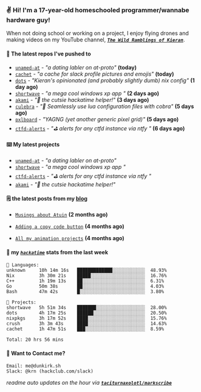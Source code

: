 ### ✌️ Hi! I'm a 17-year-old homeschooled programmer/wannabe hardware guy!

When not doing school or working on a project, I enjoy flying drones and making videos on my YouTube channel, [**_`The Wild Ramblings of Kieran`_**](https://youtube.com/@kieran.rambles).

#### 👷 The latest repos I've pushed to

- [`unamed-at`](https://github.com/taciturnaxolotl/unamed-at) - _"a dating labler on at-proto"_ **(today)**
- [`cachet`](https://github.com/taciturnaxolotl/cachet) - _"a cache for slack profile pictures and emojis"_ **(today)**
- [`dots`](https://github.com/taciturnaxolotl/dots) - _"Kieran's opinionated (and probably slightly dumb) nix config"_ **(1 day ago)**
- [`shortwave`](https://github.com/taciturnaxolotl/shortwave) - _"a mega cool windows xp app "_ **(2 days ago)**
- [`akami`](https://github.com/taciturnaxolotl/akami) - _"🌷 the cutsie hackatime helper!"_ **(3 days ago)**
- [`culebra`](https://github.com/Fuabioo/culebra) - _"🐍 Seamlessly use lua configuration files with cobra"_ **(5 days ago)**
- [`pxlboard`](https://github.com/taciturnaxolotl/pxlboard) - _"YAGNG (yet another generic pixel grid)"_ **(5 days ago)**
- [`ctfd-alerts`](https://github.com/taciturnaxolotl/ctfd-alerts) - _"⛳ alerts for any ctfd instance via ntfy "_ **(6 days ago)**

#### ⌨️ My latest projects

- [`unamed-at`](https://github.com/taciturnaxolotl/unamed-at) - _"a dating labler on at-proto"_
- [`shortwave`](https://github.com/taciturnaxolotl/shortwave) - _"a mega cool windows xp app "_
- [`ctfd-alerts`](https://github.com/taciturnaxolotl/ctfd-alerts) - _"⛳ alerts for any ctfd instance via ntfy "_
- [`akami`](https://github.com/taciturnaxolotl/akami) - _"🌷 the cutsie hackatime helper!"_

#### 🗒️ the latest posts from my [blog](https://dunkirk.sh)

- [`Musings about Atuin`](https://dunkirk.sh/blog/atuin/) **(2 months ago)**

- [`Adding a copy code button`](https://dunkirk.sh/blog/adding-a-copy-button/) **(4 months ago)**

- [`All my animation projects`](https://dunkirk.sh/blog/my-animations/) **(4 months ago)**



#### 📡 my [_`hackatime`_](https://waka.hackclub.com) stats from the last week

```text
💾 Languages:
unknown     10h 14m 16s   █████████████░░░░░░░░░░░░  48.93%
Nix         3h 30m 21s    █████░░░░░░░░░░░░░░░░░░░░  16.76%
C++         1h 19m 13s    ██░░░░░░░░░░░░░░░░░░░░░░░  6.31%
Go          50m 38s       ██░░░░░░░░░░░░░░░░░░░░░░░  4.03%
Bash        47m 42s       █░░░░░░░░░░░░░░░░░░░░░░░░  3.80%

💼 Projects:
shortwave   5h 51m 34s    ███████░░░░░░░░░░░░░░░░░░  28.00%
dots        4h 17m 25s    ██████░░░░░░░░░░░░░░░░░░░  20.50%
nixpkgs     3h 17m 52s    ████░░░░░░░░░░░░░░░░░░░░░  15.76%
crush       3h 3m 43s     ████░░░░░░░░░░░░░░░░░░░░░  14.63%
cachet      1h 47m 51s    ███░░░░░░░░░░░░░░░░░░░░░░  8.59%

Total: 20 hrs 56 mins
```

#### 📮 Want to Contact me?

```text
Email: me@dunkirk.sh
Slack: @krn (hackclub.com/slack)
```

_readme auto updates on the hour via [**`taciturnaxolotl/markscribe`**](https://github.com/taciturnaxolotl/markscribe)_
